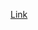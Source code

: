 [Link](https://docs.google.com/presentation/d/1C2CvwSSoe386q2zJGE9_v_viVnUQiFv75HnNYdbrJiU/edit#slide=id.g2accd1c413_3_31)
